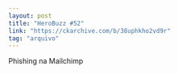 ```yaml
---
layout: post
title: "HeroBuzz #52"
link: "https://ckarchive.com/b/38uphkho2vd9r"
tag: "arquivo"
---
```

Phishing na Mailchimp
